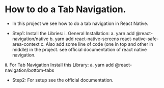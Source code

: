 # How to do a Tab Navigation.

* In  this project we see how to do a tab navigation in React Native.

* Step1: Install the Libries: 
i. General Installation: 
a. yarn add @react-navigation/native
b. yarn add react-native-screens react-native-safe-area-context
c. Also add some line of code (one in top and other in middle) in the project. see official documentation of react native navigation.

ii. For Tab Navigation Install this Library: 
a. yarn add @react-navigation/bottom-tabs

* Step2: For setup see the official documentation.